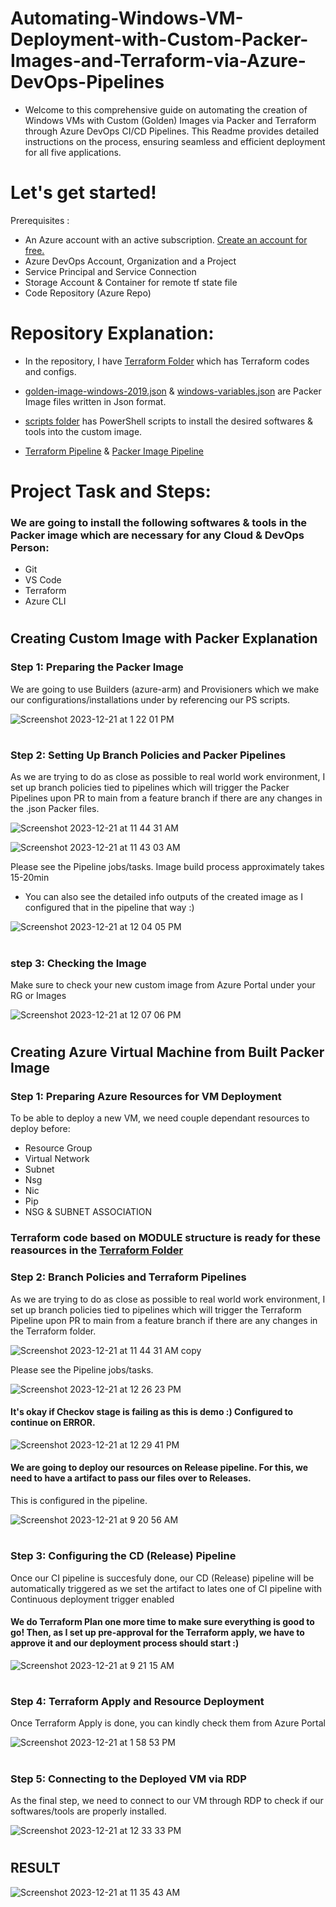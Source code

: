 # Automating-Windows-VM-Deployment-with-Custom-Packer-Images-and-Terraform-via-Azure-DevOps-Pipelines

- Welcome to this comprehensive guide on automating the creation of Windows VMs with Custom (Golden) Images via Packer and Terraform through Azure DevOps CI/CD Pipelines. This Readme provides detailed instructions on the process, ensuring seamless and efficient deployment for all five applications.

# Let's get started!

Prerequisites :
- An Azure account with an active subscription. <a href="https://azure.microsoft.com/en-us/free/?WT.mc_id=A261C142F" target="_blank">Create an account for free.</a> 
- Azure DevOps Account, Organization and a Project
- Service Principal and Service Connection
- Storage Account & Container for remote tf state file
- Code Repository (Azure Repo)
#

# Repository Explanation:

- In the repository, I have  <a href="https://github.com/hkaanturgut/Automating-Windows-VM-Deployment-with-Custom-Packer-Images-and-Terraform-via-Azure-DevOps-Pipelines/tree/main/Terraform" target="_blank">Terraform Folder</a>  which has Terraform codes and configs.



- <a href="https://github.com/hkaanturgut/Automating-Windows-VM-Deployment-with-Custom-Packer-Images-and-Terraform-via-Azure-DevOps-Pipelines/blob/main/golden-image-windows-2019.json" target="_blank">golden-image-windows-2019.json</a>  & <a href="https://github.com/hkaanturgut/Automating-Windows-VM-Deployment-with-Custom-Packer-Images-and-Terraform-via-Azure-DevOps-Pipelines/blob/main/windows-variables.json" target="_blank">windows-variables.json</a> are Packer Image files written in Json format.


- <a href="https://github.com/hkaanturgut/Automating-Windows-VM-Deployment-with-Custom-Packer-Images-and-Terraform-via-Azure-DevOps-Pipelines/tree/main/scripts" target="_blank">scripts folder</a> has PowerShell scripts to install the desired softwares & tools into the custom image.

  
- <a href="https://github.com/hkaanturgut/Automating-Windows-VM-Deployment-with-Custom-Packer-Images-and-Terraform-via-Azure-DevOps-Pipelines/blob/main/Terraform-Packer-VM-Automation.yml" target="_blank">Terraform Pipeline</a> & <a href="https://github.com/hkaanturgut/Automating-Windows-VM-Deployment-with-Custom-Packer-Images-and-Terraform-via-Azure-DevOps-Pipelines/blob/main/Packer-Golden-Image-Build.yml" target="_blank">Packer Image Pipeline</a>


# Project Task and Steps:

### We are going to install the following softwares & tools in the Packer image which are necessary for any Cloud & DevOps Person:

- Git
- VS Code
- Terraform
- Azure CLI

#

## Creating Custom Image with Packer Explanation

### Step 1: Preparing the Packer Image

We are going to use Builders (azure-arm) and Provisioners which we make our configurations/installations under by referencing our PS scripts.

![Screenshot 2023-12-21 at 1 22 01 PM](https://github.com/hkaanturgut/Automating-Windows-VM-Deployment-with-Custom-Packer-Images-and-Terraform-via-Azure-DevOps-Pipelines/assets/113396342/a200960a-4b60-4abe-9f5e-23bfe4a9154f)

#

### Step 2: Setting Up Branch Policies and Packer Pipelines

As we are trying to do as close as possible to real world work environment, I set up branch policies tied to pipelines which will trigger the Packer Pipelines upon PR to main from a feature branch if there are any changes in the .json Packer files.

![Screenshot 2023-12-21 at 11 44 31 AM](https://github.com/hkaanturgut/Automating-Windows-VM-Deployment-with-Custom-Packer-Images-and-Terraform-via-Azure-DevOps-Pipelines/assets/113396342/f9187cc7-b14a-4abc-a6ae-72d39d5acbfc)

![Screenshot 2023-12-21 at 11 43 03 AM](https://github.com/hkaanturgut/Automating-Windows-VM-Deployment-with-Custom-Packer-Images-and-Terraform-via-Azure-DevOps-Pipelines/assets/113396342/c55b2c1f-0b28-4c31-9c84-c5478e30d948)

Please see the Pipeline jobs/tasks. Image build process approximately takes 15-20min
  - You can also see the detailed info outputs of the created image as I configured that in the pipeline that way :)

![Screenshot 2023-12-21 at 12 04 05 PM](https://github.com/hkaanturgut/Automating-Windows-VM-Deployment-with-Custom-Packer-Images-and-Terraform-via-Azure-DevOps-Pipelines/assets/113396342/f1c37469-d22b-46b6-86a1-e5d4841b5a5b)

#

### step 3: Checking the Image

Make sure to check your new custom image from Azure Portal under your RG or Images

![Screenshot 2023-12-21 at 12 07 06 PM](https://github.com/hkaanturgut/Automating-Windows-VM-Deployment-with-Custom-Packer-Images-and-Terraform-via-Azure-DevOps-Pipelines/assets/113396342/0e4914fe-51c1-406a-add7-5c9c3ee253d1)
#

## Creating Azure Virtual Machine from Built Packer Image

### Step 1: Preparing Azure Resources for VM Deployment

To be able to deploy a new VM, we need couple dependant resources to deploy before:

- Resource Group
- Virtual Network
- Subnet
- Nsg
- Nic
- Pip
- NSG & SUBNET ASSOCIATION
  
### Terraform code based on MODULE structure is ready for these reasources in the  <a href="https://github.com/hkaanturgut/Automating-Windows-VM-Deployment-with-Custom-Packer-Images-and-Terraform-via-Azure-DevOps-Pipelines/tree/main/Terraform" target="_blank">Terraform Folder</a> 

### Step 2: Branch Policies and Terraform Pipelines

As we are trying to do as close as possible to real world work environment, I set up branch policies tied to pipelines which will trigger the Terraform Pipeline upon PR to main from a feature branch if there are any changes in the Terraform folder.

![Screenshot 2023-12-21 at 11 44 31 AM copy](https://github.com/hkaanturgut/Automating-Windows-VM-Deployment-with-Custom-Packer-Images-and-Terraform-via-Azure-DevOps-Pipelines/assets/113396342/0c7152bc-2560-4a6b-8a10-5411bb55b82d)

Please see the Pipeline jobs/tasks. 

![Screenshot 2023-12-21 at 12 26 23 PM](https://github.com/hkaanturgut/Automating-Windows-VM-Deployment-with-Custom-Packer-Images-and-Terraform-via-Azure-DevOps-Pipelines/assets/113396342/7bbdf628-6f85-4521-841d-c733e80777aa)

#### It's okay if Checkov stage is failing as this is demo :) Configured to continue on ERROR.

![Screenshot 2023-12-21 at 12 29 41 PM](https://github.com/hkaanturgut/Automating-Windows-VM-Deployment-with-Custom-Packer-Images-and-Terraform-via-Azure-DevOps-Pipelines/assets/113396342/e6816007-482f-42d2-a308-c8b81362e55d)

#### We are going to deploy our resources on Release pipeline. For this, we need to have a artifact to pass our files over to Releases. 
This is configured in the pipeline.

![Screenshot 2023-12-21 at 9 20 56 AM](https://github.com/hkaanturgut/Automating-Windows-VM-Deployment-with-Custom-Packer-Images-and-Terraform-via-Azure-DevOps-Pipelines/assets/113396342/60a4674c-f7fd-4303-9183-cdc5fa76f758)


#

### Step 3: Configuring the CD (Release) Pipeline 

Once our CI pipeline is succesfuly done, our CD (Release) pipeline will be automatically triggered as we set the artifact to lates one of CI pipeline with Continuous deployment trigger enabled

#### We do Terraform Plan one more time to make sure everything is good to go! Then, as I set up pre-approval for the Terraform apply, we have to approve it and our deployment process should start :)

![Screenshot 2023-12-21 at 9 21 15 AM](https://github.com/hkaanturgut/Automating-Windows-VM-Deployment-with-Custom-Packer-Images-and-Terraform-via-Azure-DevOps-Pipelines/assets/113396342/6a2e2d04-57f0-4468-8d8e-6848aae42bd6)

#

### Step 4: Terraform Apply and Resource Deployment

 Once Terraform Apply is done, you can kindly check them from Azure Portal

![Screenshot 2023-12-21 at 1 58 53 PM](https://github.com/hkaanturgut/Automating-Windows-VM-Deployment-with-Custom-Packer-Images-and-Terraform-via-Azure-DevOps-Pipelines/assets/113396342/9e2a85df-c8c6-4fe5-b1ee-cf01734f3f89)

#

### Step 5: Connecting to the Deployed VM via RDP

As the final step, we need to connect to our VM through RDP to check if our softwares/tools are properly installed.

![Screenshot 2023-12-21 at 12 33 33 PM](https://github.com/hkaanturgut/Automating-Windows-VM-Deployment-with-Custom-Packer-Images-and-Terraform-via-Azure-DevOps-Pipelines/assets/113396342/a2351c28-9f94-4c73-a3be-62531128a9c9)

#

## RESULT


![Screenshot 2023-12-21 at 11 35 43 AM](https://github.com/hkaanturgut/Automating-Windows-VM-Deployment-with-Custom-Packer-Images-and-Terraform-via-Azure-DevOps-Pipelines/assets/113396342/db08e3ab-914e-4495-b0d9-b643539a4675)
